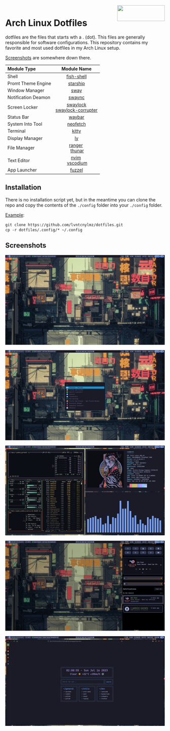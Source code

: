 <img width=150 height=50 align=right src="https://archlinux.org/static/logos/archlinux-logo-light-1200dpi.7ccd81fd52dc.png">

# Arch Linux Dotfiles

dotfiles are the files that starts wth a . (dot). This files are generally responsible for software configurations. This repository contains my favorite and most used dotfiles in my Arch Linux setup.

[Screenshots](#screenshots) are somewhere down there.

| **Module Type**     | **Module Name**                                                                                                                |
|:------------------- |:------------------------------------------------------------------------------------------------------------------------------:|
| Shell               | [fish-shell](https://github.com/fish-shell/fish-shell)                                                                         |
| Promt Theme Engine  | [starship](https://github.com/starship/starship)                                                                               |
| Window Manager      | [sway](https://github.com/swaywm/sway)                                                                                         |
| Notification Deamon | [swaync](https://github.com/ErikReider/SwayNotificationCenter)                                                                 |
| Screen Locker       | [swaylock](https://github.com/swaywm/swaylock) </br> [swaylock-corrupter](https://github.com/aur-packaging/swaylock-corrupter) |
| Status Bar          | [waybar](https://github.com/Alexays/Waybar)                                                                                    |
| System Into Tool    | [neofetch](https://github.com/dylanaraps/neofetch)                                                                             |
| Terminal            | [kitty](https://github.com/kovidgoyal/kitty)                                                                                   |
| Display Manager     | [ly](https://github.com/fairyglade/ly)                                                                                         |
| File Manager        | [ranger](https://github.com/ranger/ranger) </br> [thunar](https://github.com/xfce-mirror/thunar)                               |
| Text Editor         | [nvim](https://github.com/neovim/neovim) </br> [vscodium](https://github.com/VSCodium/vscodium)                                |
| App Launcher        | [fuzzel](https://codeberg.org/dnkl/fuzzel)                                                                                     |

## Installation

There is no installation script yet, but in the meantime you can clone the repo and copy the contents of the `./config` folder into your `./config` folder. 

<u>Example</u>:

```
git clone https://github.com/lvntcnylmz/dotfiles.git
cp -r dotfiles/.config/* ~/.config
```

## Screenshots

![](screenshots/sway-0.png)

![](screenshots/sway-1.png)

![](screenshots/sway-2.png)

![](./screenshots/sway-3.png)

![](./screenshots/sway-4.png)


